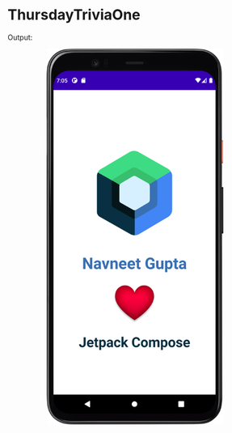 # ThursdayTriviaOne
Output:
<p align="center">
  <img src="https://github.com/its-navneet/ThursdayTriviaOne/blob/master/Screenshot_20220916_190626.png" width="350" alt="accessibility text">
</p>
